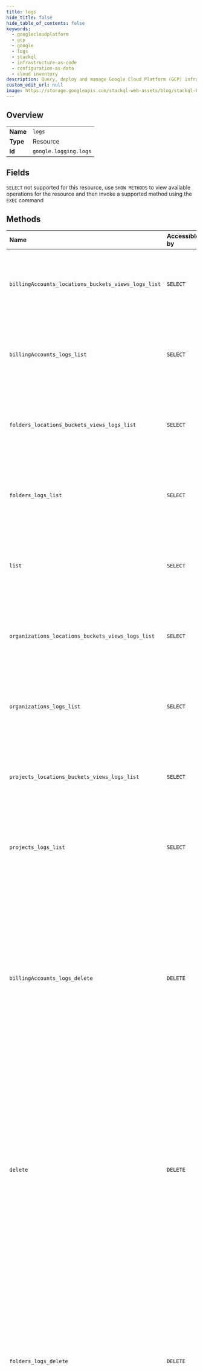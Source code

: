 ```yaml
---
title: logs
hide_title: false
hide_table_of_contents: false
keywords:
  - googlecloudplatform
  - gcp
  - google
  - logs
  - stackql
  - infrastructure-as-code
  - configuration-as-data
  - cloud inventory
description: Query, deploy and manage Google Cloud Platform (GCP) infrastructure and resources using SQL
custom_edit_url: null
image: https://storage.googleapis.com/stackql-web-assets/blog/stackql-blog-post-featured-image.png
---
```

  
    

## Overview
<table><tbody>
<tr><td><b>Name</b></td><td><code>logs</code></td></tr>
<tr><td><b>Type</b></td><td>Resource</td></tr>
<tr><td><b>Id</b></td><td><code>google.logging.logs</code></td></tr>
</tbody></table>

## Fields
`SELECT` not supported for this resource, use `SHOW METHODS` to view available operations for the resource and then invoke a supported method using the `EXEC` command  
## Methods
| Name | Accessible by | Required Params | Description |
|:-----|:--------------|:----------------|:------------|
| `billingAccounts_locations_buckets_views_logs_list` | `SELECT` | `parent` | Lists the logs in projects, organizations, folders, or billing accounts. Only logs that have entries are listed. |
| `billingAccounts_logs_list` | `SELECT` | `parent` | Lists the logs in projects, organizations, folders, or billing accounts. Only logs that have entries are listed. |
| `folders_locations_buckets_views_logs_list` | `SELECT` | `parent` | Lists the logs in projects, organizations, folders, or billing accounts. Only logs that have entries are listed. |
| `folders_logs_list` | `SELECT` | `parent` | Lists the logs in projects, organizations, folders, or billing accounts. Only logs that have entries are listed. |
| `list` | `SELECT` | `parent` | Lists the logs in projects, organizations, folders, or billing accounts. Only logs that have entries are listed. |
| `organizations_locations_buckets_views_logs_list` | `SELECT` | `parent` | Lists the logs in projects, organizations, folders, or billing accounts. Only logs that have entries are listed. |
| `organizations_logs_list` | `SELECT` | `parent` | Lists the logs in projects, organizations, folders, or billing accounts. Only logs that have entries are listed. |
| `projects_locations_buckets_views_logs_list` | `SELECT` | `parent` | Lists the logs in projects, organizations, folders, or billing accounts. Only logs that have entries are listed. |
| `projects_logs_list` | `SELECT` | `parent` | Lists the logs in projects, organizations, folders, or billing accounts. Only logs that have entries are listed. |
| `billingAccounts_logs_delete` | `DELETE` | `logName` | Deletes all the log entries in a log for the _Default Log Bucket. The log reappears if it receives new entries. Log entries written shortly before the delete operation might not be deleted. Entries received after the delete operation with a timestamp before the operation will be deleted. |
| `delete` | `DELETE` | `logName` | Deletes all the log entries in a log for the _Default Log Bucket. The log reappears if it receives new entries. Log entries written shortly before the delete operation might not be deleted. Entries received after the delete operation with a timestamp before the operation will be deleted. |
| `folders_logs_delete` | `DELETE` | `logName` | Deletes all the log entries in a log for the _Default Log Bucket. The log reappears if it receives new entries. Log entries written shortly before the delete operation might not be deleted. Entries received after the delete operation with a timestamp before the operation will be deleted. |
| `organizations_logs_delete` | `DELETE` | `logName` | Deletes all the log entries in a log for the _Default Log Bucket. The log reappears if it receives new entries. Log entries written shortly before the delete operation might not be deleted. Entries received after the delete operation with a timestamp before the operation will be deleted. |
| `projects_logs_delete` | `DELETE` | `logName` | Deletes all the log entries in a log for the _Default Log Bucket. The log reappears if it receives new entries. Log entries written shortly before the delete operation might not be deleted. Entries received after the delete operation with a timestamp before the operation will be deleted. |
